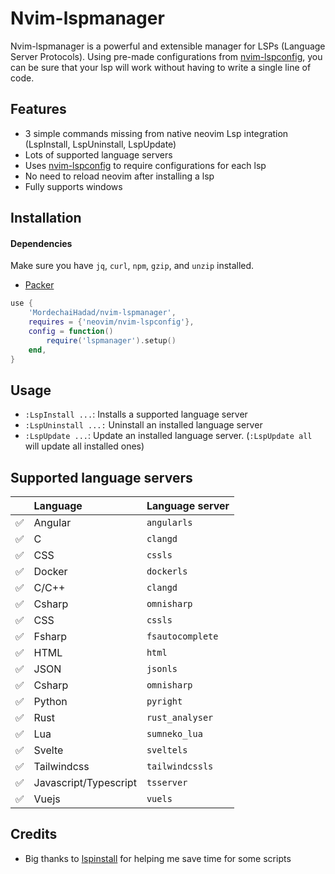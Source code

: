 # Nvim-lspmanager

Nvim-lspmanager is a powerful and extensible manager for LSPs (Language Server Protocols).
Using pre-made configurations from [nvim-lspconfig](https://github.com/neovim/nvim-lspconfig), you can be sure that your lsp will work without having to write a single line of code.

## Features

- 3 simple commands missing from native neovim Lsp integration (LspInstall, LspUninstall, LspUpdate)
- Lots of supported language servers
- Uses [nvim-lspconfig](https://github.com/neovim/nvim-lspconfig) to require configurations for each lsp
- No need to reload neovim after installing a lsp
- Fully supports windows

## Installation
#### Dependencies
Make sure you have `jq`, `curl`, `npm`, `gzip`, and `unzip` installed.

- [Packer](https://github.com/wbthomason/packer.nvim)
```lua
use {
    'MordechaiHadad/nvim-lspmanager',
    requires = {'neovim/nvim-lspconfig'},
    config = function()
        require('lspmanager').setup()
    end,
}
```

## Usage

- `:LspInstall ...`: Installs a supported language server
- `:LspUninstall ...:` Uninstall an installed language server
- `:LspUpdate ...`: Update an installed language server. (`:LspUpdate all` will update all installed ones)

## Supported language servers

|                    | Language                                       | Language server |
| :----------------- | :--------------------------------------------- | :--------------------------------------------------------------------------- |
| :white_check_mark: | Angular                                        | `angularls` |
| :white_check_mark: | C                                              | `clangd` |
| :white_check_mark: | CSS                                            | `cssls` |
| :white_check_mark: | Docker                                         | `dockerls` |
| :white_check_mark: | C/C++                                     | `clangd` |
| :white_check_mark: | Csharp | `omnisharp` |
| :white_check_mark: | CSS                                           | `cssls` |
| :white_check_mark: | Fsharp                                         | `fsautocomplete` |
| :white_check_mark: | HTML                                           | `html` |
| :white_check_mark: | JSON                                           | `jsonls` |
| :white_check_mark: | Csharp                                         | `omnisharp` |
| :white_check_mark: | Python                                         | `pyright` |
| :white_check_mark: | Rust                                           | `rust_analyser` |
| :white_check_mark: | Lua                                            | `sumneko_lua` |
| :white_check_mark: | Svelte                                         | `sveltels` |
| :white_check_mark: | Tailwindcss                                    | `tailwindcssls` |
| :white_check_mark: | Javascript/Typescript                          | `tsserver` |
| :white_check_mark: | Vuejs                                          | `vuels` | 

## Credits

- Big thanks to [lspinstall](https://github.com/kabouzeid/nvim-lspinstall)  for helping me save time for some scripts
